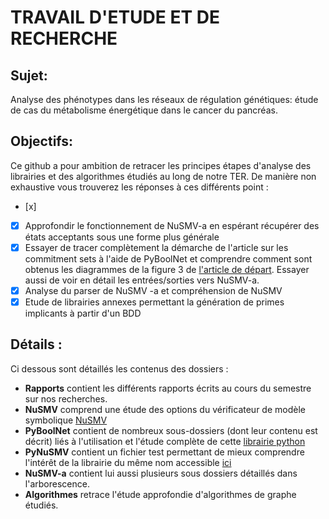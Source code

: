 # TRAVAIL D'ETUDE ET DE RECHERCHE

## Sujet:
Analyse des phénotypes dans les réseaux de régulation génétiques: étude de cas du métabolisme énergétique dans le cancer du pancréas.

## Objectifs:

Ce github a pour ambition de retracer les principes étapes d'analyse des librairies et des algorithmes étudiés au long de notre TER.
De manière non exhaustive vous trouverez les réponses à ces différents point :
- [x] 
- [x] Approfondir le fonctionnement de NuSMV-a en espérant récupérer des états acceptants sous une forme plus générale
- [x] Essayer de tracer complètement la démarche de l'article sur les commitment sets à l'aide de PyBoolNet et comprendre comment sont obtenus les diagrammes de la figure 3 de [l'article de départ](https://ieeexplore.ieee.org/stamp/stamp.jsp?tp=&arnumber=8580379). Essayer aussi de voir en détail les entrées/sorties vers NuSMV-a.
- [x] Analyse du parser de NuSMV -a et compréhension de NuSMV
- [x] Etude de librairies annexes permettant la génération de primes implicants à partir d'un BDD

## Détails :
Ci dessous sont détaillés les contenus des dossiers :
- **Rapports** contient les différents rapports écrits au cours du semestre sur nos recherches.
- **NuSMV** comprend une étude des options du vérificateur de modèle symbolique [NuSMV](http://nusmv.fbk.eu/)
- **PyBoolNet** contient de nombreux sous-dossiers (dont leur contenu est décrit) liés à l'utilisation et l'étude complète de cette [librairie python](https://github.com/hklarner/PyBoolNet)
- **PyNuSMV** contient un fichier test permettant de mieux comprendre l'intérêt de la librairie du même nom accessible [ici](https://github.com/sbusard/pynusmv)
- **NuSMV-a** contient lui aussi plusieurs sous dossiers détaillés dans l'arborescence.
- **Algorithmes** retrace l'étude approfondie d'algorithmes de graphe étudiés.

